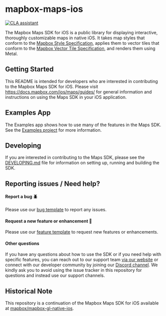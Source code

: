 # mapbox-maps-ios

[![CLA assistant](https://cla-assistant.io/readme/badge/mapbox/mapbox-maps-ios)](https://cla-assistant.io/mapbox/mapbox-maps-ios)

The Mapbox Maps SDK for iOS is a public library for displaying interactive, thoroughly customizable maps in native iOS. It takes map styles that conform to the [Mapbox Style Specification](https://docs.mapbox.com/mapbox-gl-js/style-spec/), applies them to vector tiles that conform to the [Mapbox Vector Tile Specification](https://github.com/mapbox/vector-tile-spec), and renders them using Metal.

## Getting Started
This README is intended for developers who are interested in contributing to the Mapbox Maps SDK for iOS. Please visit https://docs.mapbox.com/ios/maps/guides/ for general information and instructions on using the Maps SDK in your iOS application.

## Examples App
The Examples app shows how to use many of the features in the Maps SDK. See the [Examples project](https://github.com/mapbox/mapbox-maps-ios/tree/main/Examples.xcodeproj) for more information.

## Developing
If you are interested in contributing to the Maps SDK, please see the [DEVELOPING.md](https://github.com/mapbox/mapbox-maps-ios/tree/main/DEVELOPING.md) file for information on setting up, running and building the SDK.

## Reporting issues / Need help?

#### Report a bug :beetle:
Please use our [bug template](https://github.com/mapbox/mapbox-maps-ios/issues/new?labels=bug%20%3Abeetle%3A&template=bug.md) to report any issues.

#### Request a new feature or enhancement :green_apple:
Please use our [feature template](https://github.com/mapbox/mapbox-maps-ios/issues/new?labels=feature%20%3Agreen_apple%3A&template=feature.md) to request new features or enhancements.

#### Other questions
If you have any questions about how to use the SDK or if you need help with specific features, you can reach out to our support team [via our website](https://docs.mapbox.com/help/) or connect with our developer community by joining our [Discord channel](https://discord.gg/UshjQYyDFw). We kindly ask you to avoid using the issue tracker in this repository for questions and instead use our support channels.

## Historical Note
This repository is a continuation of the Mapbox Maps SDK for iOS available at [mapbox/mapbox-gl-native-ios](https://github.com/mapbox/mapbox-gl-native-ios).
